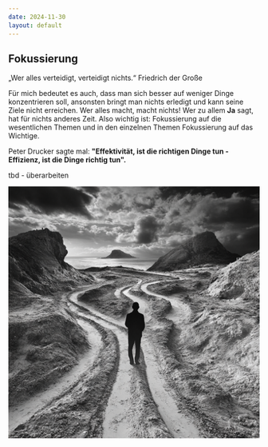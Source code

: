 ```yaml
---
date: 2024-11-30
layout: default
---
```


## Fokussierung

„Wer alles verteidigt, verteidigt nichts.“
Friedrich der Große

Für mich bedeutet es auch, dass man sich besser auf weniger Dinge konzentrieren soll, ansonsten bringt man nichts erledigt und kann seine Ziele nicht erreichen. Wer alles macht, macht nichts!
Wer zu allem **Ja** sagt, hat für nichts anderes Zeit.
Also wichtig ist: Fokussierung auf die wesentlichen Themen und in den einzelnen Themen Fokussierung auf das Wichtige.

Peter Drucker sagte mal:
**"Effektivität, ist die richtigen Dinge tun - Effizienz, ist die Dinge richtig tun".**

tbd - überarbeiten

![alt text](./images/fokussierung.png)